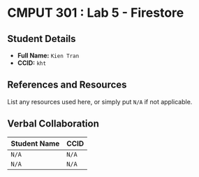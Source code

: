 # CMPUT 301 : Lab 5 - Firestore

## Student Details

- **Full Name:** `Kien Tran`
- **CCID:** `kht`

## References and Resources

List any resources used here, or simply put `N/A` if not applicable.

## Verbal Collaboration

| Student Name | CCID  |
|--------------|-------|
| `N/A`        | `N/A` |
| `N/A`        | `N/A` |
